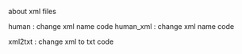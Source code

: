 about xml files

human : change xml name code
human_xml : change xml name code

xml2txt : change xml to txt code
